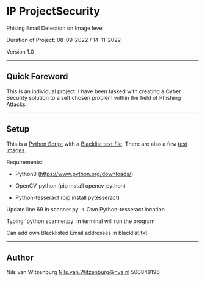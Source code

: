 # IP ProjectSecurity
Phising Email Detection on Image level

Duration of Project: 08-09-2022 / 14-11-2022

Version 1.0

-----

## Quick Foreword
This is an individual project. I have been tasked with creating a Cyber Security solution to a self chosen problem within the field of Phishing Attacks.

-----

## Setup
This is a [Python Script](./scanner.py) with a [Blacklist text file](./blacklist.txt). There are also a few [test images](https://github.com/nilsvw/IP_ProjectSecurity/tree/main/test%20images#readme). 

Requirements:

- Python3 (https://www.python.org/downloads/)

- OpenCV-python (pip install opencv-python)

- Python-tesseract (pip install pytesseract)



Update line 69 in scanner.py -> Own Python-tesseract location

Typing 'python scanner.py' in terminal will run the program

Can add own Blacklisted Email addresses in blacklist.txt

-----
## Author
Nils van Witzenburg 
Nils.van.Witzenburg@hva.nl
500849196
